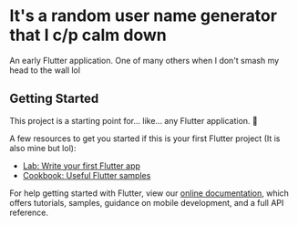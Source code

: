 # It's a random user name generator that I c/p calm down

An early Flutter application. One of many others when I don't smash my head to the wall lol

## Getting Started

This project is a starting point for... like... any Flutter application. 🤷

A few resources to get you started if this is your first Flutter project (It is also mine but lol):

- [Lab: Write your first Flutter app](https://flutter.dev/docs/get-started/codelab)
- [Cookbook: Useful Flutter samples](https://flutter.dev/docs/cookbook)

For help getting started with Flutter, view our
[online documentation](https://flutter.dev/docs), which offers tutorials,
samples, guidance on mobile development, and a full API reference.
